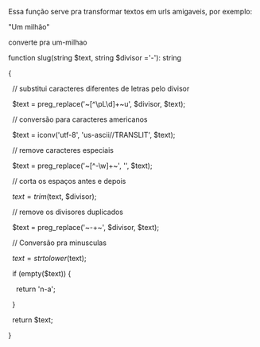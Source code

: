 
Essa função serve pra transformar textos em urls amigaveis, por exemplo:

"Um milhão"

converte pra um-milhao

function slug(string $text, string $divisor ='-'): string

{

  

  // substitui caracteres diferentes de letras pelo divisor

  $text = preg_replace('~[^\pL\d]+~u', $divisor, $text);

  

  // conversão para caracteres americanos

  $text = iconv('utf-8', 'us-ascii//TRANSLIT', $text);

  

  // remove caracteres especiais

  $text = preg_replace('~[^-\w]+~', '', $text);

  

  // corta os espaços antes e depois

  $text = trim($text, $divisor);

  

  // remove os divisores duplicados

  $text = preg_replace('~-+~', $divisor, $text);

  

  // Conversão pra minusculas

  $text = strtolower($text);

  

  if (empty($text)) {

    return 'n-a';

  }

  

  return $text;

}